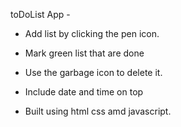 toDoList App -

- Add list by clicking the pen icon.

- Mark green list that are done

- Use the garbage icon to delete it.

- Include date and time on top

- Built using html css amd javascript.
